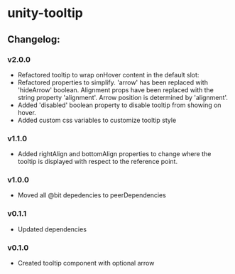 # unity-tooltip

## Changelog:

### v2.0.0
- Refactored tooltip to wrap onHover content in the default slot:
  <unity-tooltip label="my tooltip label">
    <unity-button label="button with tooltip"></unity-button>
  </unity-tooltip>
- Refactored properties to simplify. 'arrow' has been replaced with 'hideArrow' boolean. Alignment props have been replaced with the string property 'alignment'. Arrow position is determined by 'alignment'.
- Added 'disabled' boolean property to disable tooltip from showing on hover.
- Added custom css variables to customize tooltip style

### v1.1.0
- Added rightAlign and bottomAlign properties to change where the tooltip is displayed with respect to the reference point.

### v1.0.0
- Moved all @bit depedencies to peerDependencies

### v0.1.1
- Updated dependencies

### v0.1.0
- Created tooltip component with optional arrow
